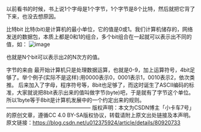 以前看书的时候，书上说1个字母是1个字节，1个字节是8个比特，然后就把它背了下来，也没去想原因。

比特bit
比特(bit)是计算机的最小单位，它的值是0或1。我们计算机储存的，网络发送的数据包，本质上都是0和1的组合，多个bit组合在一起就可以表示出不同的值，如：
![image](https://user-images.githubusercontent.com/6525034/141609909-b5069b26-4a30-49c8-8432-8259aba8621b.png)

也就是N个bit可以表示出2的N次方的值。

字节的来由
最开始计算机只是处理数据运算，也就是0-9，加上运算符号，4bit足够了。举个例子(实际不是这样):用0000表示0，0001表示1，0010表示2，依次类推。
后来加入了字母，程序符号等，8bit也足够了，而这时诞生了ASCII编码的标准，大家就说把8bit表示出来的值叫做字节(byte)吧，于是就有了字节这个单位。
所以1byte等于8bit是计算机发展中的一个约定出来的规则。
————————————————
版权声明：本文为CSDN博主「小卡车7号」的原创文章，遵循CC 4.0 BY-SA版权协议，转载请附上原文出处链接及本声明。
原文链接：https://blog.csdn.net/u012375924/article/details/80920733
